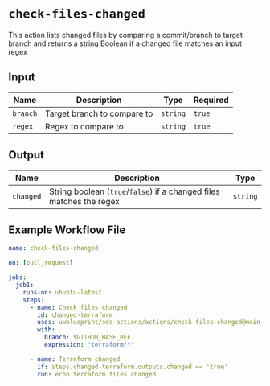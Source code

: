 # `check-files-changed`

This action lists changed files by comparing a commit/branch to target branch and returns a string Boolean if a changed file matches an input regex

## Input

| Name     | Description                 | Type     | Required |
| -------- | --------------------------- | -------- | -------- |
| `branch` | Target branch to compare to | `string` | `true`   |
| `regex`  | Regex to compare to         | `string` | `true`   |

## Output

| Name      | Description                                                          | Type     |
| --------- | ---------------------------------------------------------------------| -------- |
| `changed` | String boolean (`true`/`false`) if a changed files matches the regex | `string` |

## Example Workflow File

```yaml
name: check-files-changed

on: [pull_request]

jobs:
  job1:
    runs-on: ubuntu-latest
    steps:
      - name: Check files changed
        id: changed-terraform
        uses: uwblueprint/sdc-actions/actions/check-files-changed@main
        with:
          branch: $GITHUB_BASE_REF
          expression: "terraform/*"

      - name: Terraform changed
        if: steps.changed-terraform.outputs.changed == 'true'
        run: echo terraform files changed
```
